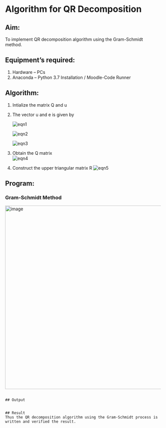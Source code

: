 # Algorithm for QR Decomposition
## Aim:
To implement QR decomposition algorithm using the Gram-Schmidt method.
## Equipment’s required:
1.	Hardware – PCs
2.	Anaconda – Python 3.7 Installation / Moodle-Code Runner
## Algorithm:
1.	Intialize the matrix Q and u
2.	The vector u and e is given by

    ![eqn1](./ex4.jpg)

    ![eqn2](./ex6.jpg)

    ![eqn3](./ex3.jpg)

3.	Obtain the Q matrix   
    ![eqn4](./ex1.jpg)
4.	Construct the upper triangular matrix R
    ![eqn5](./ex2.jpg)



## Program:
### Gram-Schmidt Method




<img width="1072" height="592" alt="image" src="https://github.com/user-attachments/assets/a04d6138-8ae6-4b6d-9ac3-987f253a67ff" />




```

## Output
```





```

## Result
Thus the QR decomposition algorithm using the Gram-Schmidt process is written and verified the result.
